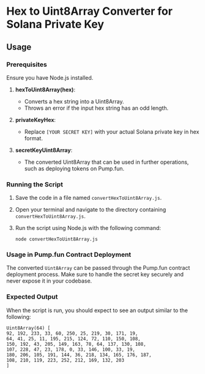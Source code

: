 # Hex to Uint8Array Converter for Solana Private Key

## Usage

### Prerequisites

Ensure you have Node.js installed.

1. **hexToUint8Array(hex)**: 
   - Converts a hex string into a Uint8Array.
   - Throws an error if the input hex string has an odd length.

2. **privateKeyHex**: 
   - Replace `[YOUR SECRET KEY]` with your actual Solana private key in hex format.

3. **secretKeyUint8Array**: 
   - The converted Uint8Array that can be used in further operations, such as deploying tokens on Pump.fun.

### Running the Script

1. Save the code in a file named `convertHexToUint8Array.js`.
2. Open your terminal and navigate to the directory containing `convertHexToUint8Array.js`.
3. Run the script using Node.js with the following command:

   `node convertHexToUint8Array.js`

### Usage in Pump.fun Contract Deployment

The converted `Uint8Array` can be passed through the Pump.fun contract deployment process. Make sure to handle the secret key securely and never expose it in your codebase.

### Expected Output

When the script is run, you should expect to see an output similar to the following:

```
Uint8Array(64) [
92, 192, 233, 33, 60, 250, 25, 219, 30, 171, 19,
64, 41, 25, 11, 195, 215, 124, 72, 110, 150, 108,
150, 192, 43, 205, 149, 163, 78, 64, 137, 130, 108,
107, 228, 47, 23, 178, 0, 33, 146, 100, 33, 19,
180, 206, 105, 191, 144, 36, 218, 134, 165, 176, 187,
108, 210, 119, 223, 252, 212, 169, 132, 203
]
```
